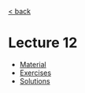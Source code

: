 [< back](../../README.md)

# Lecture 12

- [Material](material.md)
- [Exercises](exercises.md)
- [Solutions](solutions.md)